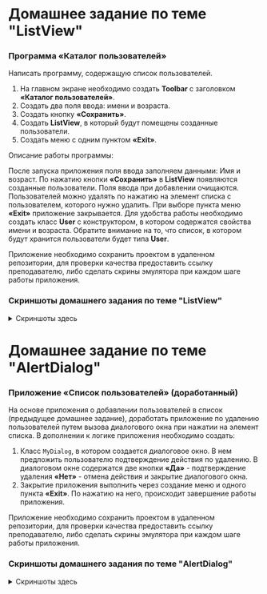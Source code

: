 # Домашнее задание по теме "ListView"

### Программа «Каталог пользователей»
Написать программу, содержащую список пользователей.
1. На главном экране необходимо создать **Toolbar** с заголовком **«Каталог пользователей»**.
2. Создать два поля ввода: имени и возраста.
3. Создать кнопку **«Сохранить»**.
4. Создать **ListView**, в который будут помещены созданные пользователи.
5. Создать меню с одним пунктом **«Exit»**.


Описание работы программы:

После запуска приложения поля ввода заполняем данными: Имя и возраст. По нажатию кнопки **«Сохранить»** в **ListView** появляются созданные пользователи. Поля ввода при добавлении очищаются.
 Пользователей можно удалять по нажатию на элемент списка с пользователем, которого нужно удалить.
 При выборе пункта меню **«Exit»** приложение закрывается.
Для удобства работы необходимо создать класс **User** с конструктором, в котором содержатся свойства имени и возраста. Обратите внимание на то, что список, в котором будут хранится пользователи будет типа **User**.

Приложение необходимо сохранить проектом в удаленном репозитории, для проверки качества предоставить ссылку преподавателю, либо сделать скрины эмулятора при каждом шаге работы приложения.

### Скриншоты домашнего задания по теме "ListView"
<details>
<summary>Скриншоты здесь</summary>

![1.png](md/listview/1.png)
![2.png](md/listview/2.png)
![3.png](md/listview/3.png)
![4.png](md/listview/4.png)
![5.png](md/listview/5.png)
![6.png](md/listview/6.png)
![7.png](md/listview/7.png)
![8.png](md/listview/8.png)
![9.png](md/listview/9.png)
![10.png](md/listview/10.png)

</details>

# Домашнее задание по теме "AlertDialog"

### Приложение «Список пользователей» (доработанный)

На основе приложения о добавлении пользователей в список (предыдущее домашнее задание), доработать приложение по удалению пользователей путем вызова диалогового окна при нажатии на элемент списка.
В дополнении к логике приложения необходимо создать:
1.    Класс `MyDialog`, в котором создается диалоговое окно.
      В нем предложить пользователю подтверждение действия по удалению. В диалоговом окне содержатся две кнопки **«Да»** - подтверждение удаления **«Нет»** - отмена действия и закрытие диалогового окна.
2.    Закрытие приложения выполнить через создание меню и одного пункта **«Exit»**. По нажатию на него, происходит завершение работы приложения.

Приложение необходимо сохранить проектом в удаленном репозитории, для проверки качества предоставить ссылку преподавателю, либо сделать скрины эмулятора при каждом шаге работы приложения.

### Скриншоты домашнего задания по теме "AlertDialog"

<details>
<summary>Скриншоты здесь</summary>

![1.png](md/alertdialog/1.png)
![2.png](md/alertdialog/2.png)
![3.png](md/alertdialog/3.png)
![4.png](md/alertdialog/4.png)
![5.png](md/alertdialog/5.png)
![6.png](md/alertdialog/6.png)
![7.png](md/alertdialog/7.png)
![8.png](md/alertdialog/8.png)
![9.png](md/alertdialog/9.png)
![10.png](md/alertdialog/10.png)
![11.png](md/alertdialog/11.png)
![12.png](md/alertdialog/12.png)
![13.png](md/alertdialog/13.png)


</details>
